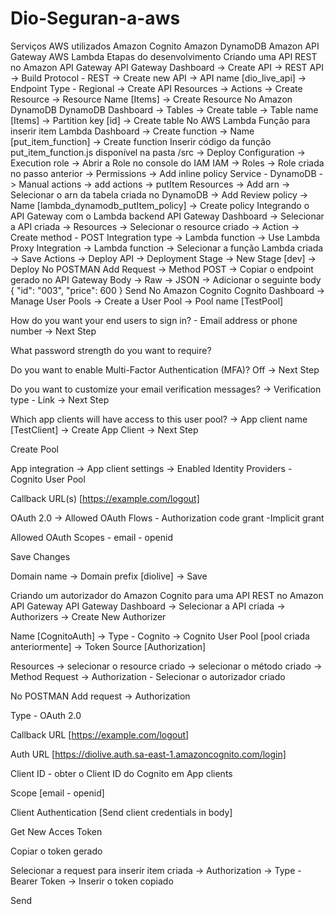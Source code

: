 # Dio-Seguran-a-aws

Serviços AWS utilizados
Amazon Cognito
Amazon DynamoDB
Amazon API Gateway
AWS Lambda
Etapas do desenvolvimento
Criando uma API REST no Amazon API Gateway
API Gateway Dashboard -> Create API -> REST API -> Build
Protocol - REST -> Create new API -> API name [dio_live_api] -> Endpoint Type - Regional -> Create API
Resources -> Actions -> Create Resource -> Resource Name [Items] -> Create Resource
No Amazon DynamoDB
DynamoDB Dashboard -> Tables -> Create table -> Table name [Items] -> Partition key [id] -> Create table
No AWS Lambda
Função para inserir item
Lambda Dashboard -> Create function -> Name [put_item_function] -> Create function
Inserir código da função put_item_function.js disponível na pasta /src -> Deploy
Configuration -> Execution role -> Abrir a Role no console do IAM
IAM -> Roles -> Role criada no passo anterior -> Permissions -> Add inline policy
Service - DynamoDB -> Manual actions -> add actions -> putItem
Resources -> Add arn -> Selecionar o arn da tabela criada no DynamoDB -> Add
Review policy -> Name [lambda_dynamodb_putItem_policy] -> Create policy
Integrando o API Gateway com o Lambda backend
API Gateway Dashboard -> Selecionar a API criada -> Resources -> Selecionar o resource criado -> Action -> Create method - POST
Integration type -> Lambda function -> Use Lambda Proxy Integration -> Lambda function -> Selecionar a função Lambda criada -> Save
Actions -> Deploy API -> Deployment Stage -> New Stage [dev] -> Deploy
No POSTMAN
Add Request -> Method POST -> Copiar o endpoint gerado no API Gateway
Body -> Raw -> JSON -> Adicionar o seguinte body
{
  "id": "003",
  "price": 600
}
Send
No Amazon Cognito
Cognito Dashboard -> Manage User Pools -> Create a User Pool -> Pool name [TestPool]

How do you want your end users to sign in? - Email address or phone number -> Next Step

What password strength do you want to require?

Do you want to enable Multi-Factor Authentication (MFA)? Off -> Next Step

Do you want to customize your email verification messages? -> Verification type - Link -> Next Step

Which app clients will have access to this user pool? -> App client name [TestClient] -> Create App Client -> Next Step

Create Pool

App integration -> App client settings -> Enabled Identity Providers - Cognito User Pool

Callback URL(s) [https://example.com/logout]

OAuth 2.0 -> Allowed OAuth Flows - Authorization code grant -Implicit grant

Allowed OAuth Scopes - email - openid

Save Changes

Domain name -> Domain prefix [diolive] -> Save

Criando um autorizador do Amazon Cognito para uma API REST no Amazon API Gateway
API Gateway Dashboard -> Selecionar a API criada -> Authorizers -> Create New Authorizer

Name [CognitoAuth] -> Type - Cognito -> Cognito User Pool [pool criada anteriormente] -> Token Source [Authorization]

Resources -> selecionar o resource criado -> selecionar o método criado -> Method Request -> Authorization - Selecionar o autorizador criado

No POSTMAN
Add request -> Authorization

Type - OAuth 2.0

Callback URL [https://example.com/logout]

Auth URL [https://diolive.auth.sa-east-1.amazoncognito.com/login]

Client ID - obter o Client ID do Cognito em App clients

Scope [email - openid]

Client Authentication [Send client credentials in body]

Get New Acces Token

Copiar o token gerado

Selecionar a request para inserir item criada -> Authorization -> Type - Bearer Token -> Inserir o token copiado

Send

